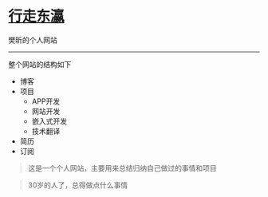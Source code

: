 # [行走东瀛](https://fan-xin.github.io/)
樊昕的个人网站
***
整个网站的结构如下

* 博客
* 项目
    + APP开发
    + 网站开发
    + 嵌入式开发
    + 技术翻译
* 简历
* 订阅

>这是一个个人网站，主要用来总结归纳自己做过的事情和项目

>30岁的人了，总得做点什么事情



